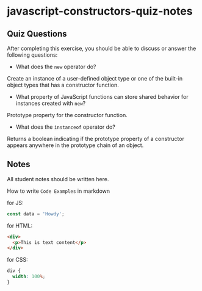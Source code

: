 # javascript-constructors-quiz-notes

## Quiz Questions

After completing this exercise, you should be able to discuss or answer the following questions:

- What does the `new` operator do?

Create an instance of a user-defined object type or one of the built-in object types that has a constructor function.

- What property of JavaScript functions can store shared behavior for instances created with `new`?

Prototype property for the constructor function.

- What does the `instanceof` operator do?

Returns a boolean indicating if the prototype property of a constructor appears anywhere in the prototype chain of an object.

## Notes

All student notes should be written here.

How to write `Code Examples` in markdown

for JS:

```javascript
const data = 'Howdy';
```

for HTML:

```html
<div>
  <p>This is text content</p>
</div>
```

for CSS:

```css
div {
  width: 100%;
}
```
